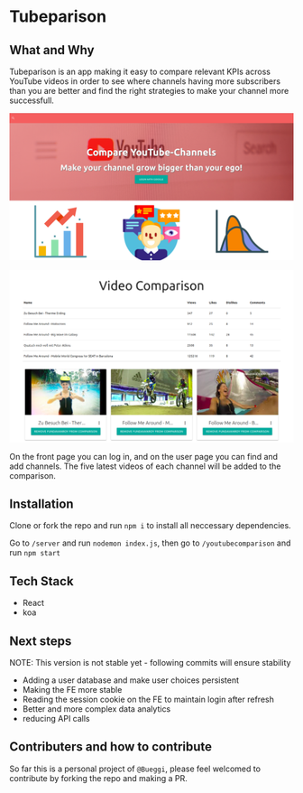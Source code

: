 # Tubeparison

## What and Why

Tubeparison is an app making it easy to compare relevant KPIs across YouTube videos in order to see where channels having more subscribers than you are better and find the right strategies to make your channel more successfull.

![Frontpage of the project](https://github.com/Bueggi/YouTube-Comparison/blob/master/pictures/Frontpage.png)

![Video Comparison](https://github.com/Bueggi/YouTube-Comparison/blob/master/pictures/Video%20Comparison.png)

On the front page you can log in, and on the user page you can find and add channels. The five latest videos of each channel will be added to the comparison.

## Installation

Clone or fork the repo and run `npm i` to install all neccessary dependencies.

Go to `/server` and run `nodemon index.js`, then go to `/youtubecomparison` and run `npm start`

## Tech Stack

* React
* koa

## Next steps

NOTE: This version is not stable yet - following commits will ensure stability

* Adding a user database and make user choices persistent
* Making the FE more stable
* Reading the session cookie on the FE to maintain login after refresh
* Better and more complex data analytics
* reducing API calls

## Contributers and how to contribute

So far this is a personal project of `@Bueggi`, please feel welcomed to contribute by forking the repo and making a PR.
